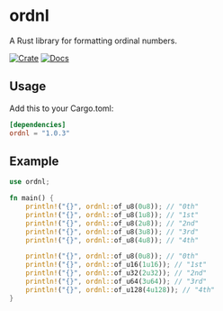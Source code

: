 # ordnl
A Rust library for formatting ordinal numbers.

[![Crate](https://img.shields.io/crates/v/ordnl.svg)](https://crates.io/crates/ordnl)
[![Docs](https://docs.rs/ordnl/badge.svg)](https://docs.rs/ordnl)

## Usage

Add this to your Cargo.toml:
```toml
[dependencies]
ordnl = "1.0.3"
```

## Example
```rust
use ordnl;

fn main() {
    println!("{}", ordnl::of_u8(0u8)); // "0th"
    println!("{}", ordnl::of_u8(1u8)); // "1st"
    println!("{}", ordnl::of_u8(2u8)); // "2nd"
    println!("{}", ordnl::of_u8(3u8)); // "3rd"
    println!("{}", ordnl::of_u8(4u8)); // "4th"

    println!("{}", ordnl::of_u8(0u8)); // "0th"
    println!("{}", ordnl::of_u16(1u16)); // "1st"
    println!("{}", ordnl::of_u32(2u32)); // "2nd"
    println!("{}", ordnl::of_u64(3u64)); // "3rd"
    println!("{}", ordnl::of_u128(4u128)); // "4th"
}
```